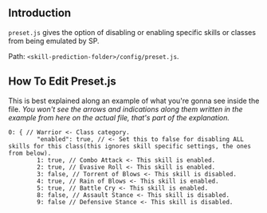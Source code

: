## Introduction

`preset.js` gives the option of disabling or enabling specific skills or classes from being emulated by SP. 

Path: `<skill-prediction-folder>/config/preset.js`.

## How To Edit Preset.js

This is best explained along an example of what you're gonna see inside the file. *You won't see the arrows and indications along them written in the example from here on the actual file, that's part of the explanation.*

```JS
0: { // Warrior <- Class category.
		"enabled": true, // <- Set this to false for disabling ALL skills for this class(this ignores skill specific settings, the ones from below).
		1: true, // Combo Attack <- This skill is enabled.
		2: true, // Evasive Roll <- This skill is enabled.
		3: false, // Torrent of Blows <- This skill is disabled.
		4: true, // Rain of Blows <- This skill is enabled.
		5: true, // Battle Cry <- This skill is enabled.
		8: false, // Assault Stance <- This skill is disabled.
		9: false // Defensive Stance <- This skill is disabled.
```